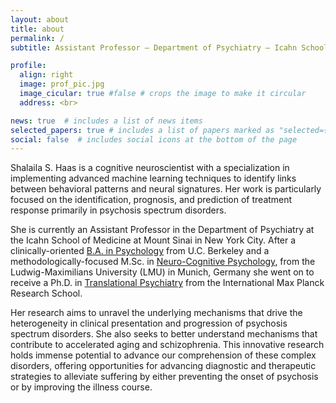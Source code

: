 ```yaml
---
layout: about
title: about
permalink: /
subtitle: Assistant Professor — Department of Psychiatry — Icahn School of Medicine at Mount Sinai

profile:
  align: right
  image: prof_pic.jpg
  image_cicular: true #false # crops the image to make it circular
  address: <br>  

news: true  # includes a list of news items
selected_papers: true # includes a list of papers marked as "selected={true}"
social: false  # includes social icons at the bottom of the page
---
```


Shalaila S. Haas is a cognitive neuroscientist with a specialization in implementing advanced machine learning techniques to identify links between behavioral patterns and neural signatures. Her work is particularly focused on the identification, prognosis, and prediction of treatment response primarily in psychosis spectrum disorders. 

She is currently an Assistant Professor in the Department of Psychiatry at the Icahn School of Medicine at Mount Sinai in New York City. After a clinically-oriented [B.A. in Psychology](https://psychology.berkeley.edu/) from U.C. Berkeley and a methodologically-focused M.Sc. in [Neuro-Cognitive Psychology](https://www.psy.lmu.de/ncp/index.html), from the Ludwig-Maximilians University (LMU) in Munich, Germany she went on to receive a Ph.D. in [Translational Psychiatry](https://www.imprs-tp.mpg.de/108493/alumni-and-friends) from the International Max Planck Research School.

Her research aims to unravel the underlying mechanisms that drive the heterogeneity in clinical presentation and progression of psychosis spectrum disorders. She also seeks to better understand mechanisms that contribute to  accelerated aging and schizophrenia. This innovative research holds immense potential to advance our comprehension of these complex disorders, offering opportunities for advancing diagnostic and therapeutic strategies to alleviate suffering by either preventing the onset of psychosis or by improving the illness course. 

